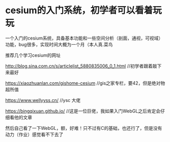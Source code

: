 # cesium的入门系统，初学者可以看着玩玩
一个入门的cesium系统，具备基本功能和一些空间分析（剖面，通视，可视域）功能，bug很多，实现时间大概为一个月（本人真.菜鸟


推荐几个学习cesium的网址

http://blog.sina.com.cn/s/articlelist_5880835006_0_1.html     //初学者跟着敲下来最好

https://xiaozhuanlan.com/gishome-cesium         //gis之家专栏，要42，但是绝对物超所值

https://www.wellyyss.cn/            //ysc 大佬

https://bingqixuan.github.io/       //这是一位巨佬，我如果入门WebGL之后肯定会仔细看他的文章


然后自己看了一下WebGL，额，好难！只不过有C的基础，也还行了，但是没有动力（作业）感觉看不下去了
